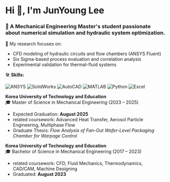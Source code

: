 <h1 align="left">Hi 👋, I'm JunYoung Lee</h1>
<h3 align="left">🚀 A Mechanical Engineering Master's student passionate about numerical simulation and hydraulic system optimization.</h3>

🔬 My research focuses on: </h3>
- CFD modeling of hydraulic circuits and flow chambers (ANSYS Fluent)
- Six Sigma-based process evaluation and correlation analysis
- Experimental validation for thermal-fluid systems
  
🛠️ **Skills:** </h2>

![ANSYS](https://img.shields.io/badge/ANSYS-Fluent%20%26%20Mechanical-FEA700?style=for-the-badge&logo=ansys&logoColor=white)
![SolidWorks](https://img.shields.io/badge/SolidWorks-CAD%20Design-E11C2B?style=for-the-badge&logo=solidworks&logoColor=white)
![AutoCAD](https://img.shields.io/badge/AutoCAD-Mechanical%20Design-E00000?style=for-the-badge&logo=autodesk&logoColor=white)
![MATLAB](https://img.shields.io/badge/MATLAB-Numerical-orange?style=for-the-badge&logo=mathworks&logoColor=white)
![Python](https://img.shields.io/badge/Python-Scripting-3776AB?style=for-the-badge&logo=python&logoColor=white)
![Excel](https://img.shields.io/badge/Microsoft%20Excel-Data%20Analysis-217346?style=for-the-badge&logo=microsoftexcel&logoColor=white)

**Korea University of Technology and Education**  
🎓 Master of Science in Mechanical Engineering (2023 – 2025)  
- Expected Graduation: **August 2025**
- related coursework: Advanced Heat Transfer, Aerosol Particle Engineering, Multiphase Flow
- Graduate Thesis: *Flow Analysis of Fan-Out Wafer-Level Packaging Chamber for Warpage Control*

**Korea University of Technology and Education**  
🎓 Bachelor of Science in Mechanical Engineering (2017 – 2023) 
- related coursework: CFD, Fluid Mechanics, Thermodynamics, CAD/CAM, Machine Designing
- Graduated: **August 2023**

